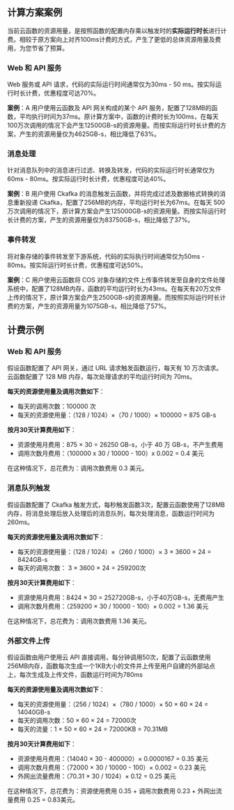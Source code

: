 ## 计算方案案例
当前云函数的资源用量，是按照函数的配置内存乘以触发时的**实际运行时长**进行计费。相较于原方案向上对齐100ms计费的方式，产生了更低的总体资源用量及费用，为您节省了预算。



### Web 和 API 服务
Web 服务或 API 请求，代码的实际运行时间通常仅为30ms - 50 ms。按实际运行时长计费，优惠程度可达70%。

**案例**：A 用户使用云函数及 API 网关构成的某个 API 服务，配置了128MB的函数，平均执行时间为37ms。原计算方案中，函数的计费时长为100ms，在每天100万次调用的情况下会产生12500GB-s的资源用量。而按实际运行时长计费的方案，产生的资源用量仅为4625GB-s，相比降低了63%。

### 消息处理

针对消息队列中的消息进行过滤、转换及转发，代码的实际运行时长通常仅为60ms - 80ms。按实际运行时长计费，优惠程度可达40%。

**案例**：B 用户使用 Ckafka 的消息触发云函数，并将完成过滤及数据格式转换的消息重新投递 Ckafka，配置了256MB的内存，平均运行时长为67ms。在每天 500 万次调用的情况下，原计算方案会产生125000GB-s的资源用量。而按实际运行时长计费的方案，产生的资源用量仅为83750GB-s，相比降低了37%。


### 事件转发

将对象存储的事件转发至下游系统，代码的实际执行时间通常仅为50ms - 80ms。按实际运行时长计费，优惠程度可达50%。

**案例**：C 用户使用云函数将 COS 对象存储的文件上传事件转发至自身的文件处理系统中，配置了128MB内存，函数的平均运行时长为43ms。在每天有20万文件上传的情况下，原计算方案会产生2500GB-s的资源用量。而按照实际运行时长计费的方案，产生的资源用量为1075GB-s，相比降低了57%。



## 计费示例
### Web 和 API 服务
假设函数配置了 API 网关，通过 URL 请求触发函数运行，每天有 10 万次请求。云函数配置了 128 MB 内存，每次处理请求的平均运行时间为 70ms。

**每天的资源使用量及调用次数如下**：
- 每天的调用次数：100000 次
- 每天的资源使用量：（128 / 1024）×（70 / 1000）× 100000 = 875 GB-s


**按月30天计算费用如下**：
- 资源使用月费用：875 × 30 = 26250 GB-s，小于 40 万 GB-s，不产生费用
- 调用次数月费用：（100000 x 30 / 10000 - 100）x 0.002 = 0.4 美元

在这种情况下，总花费为：调用次数费用 0.3 美元。

### 消息队列触发

假设函数配置了 Ckafka 触发方式，每秒触发函数3次，配置云函数使用了128MB内存，将消息处理后放入处理后的消息队列，每次处理消息，函数运行时间为260ms。

**每天的资源使用量及调用次数如下**：
- 每天的资源使用量：（128 / 1024）×（260 / 1000）× 3 × 3600 × 24 = 8424GB-s
- 每天的调用次数： 3 × 3600 × 24 = 259200次

**按月30天计算费用如下**：
- 资源使用月费用：8424 × 30 = 252720GB-s，小于40万GB-s，无费用产生
- 调用次数月费用：（259200 × 30 / 10000 - 100）× 0.002 = 1.36 美元

在这种情况下，总花费为：调用次数费用 1.36 美元。


### 外部文件上传

假设函数由用户使用云 API 直接调用，每分钟调用50次，配置了云函数使用256MB内存，函数每次生成一个1KB大小的文件并上传至用户自建的外部站点上，每次生成及上传文件，函数运行时间为780ms

**每天的资源使用量及调用次数如下**：
- 每天的资源使用量：（256 / 1024）×（780 / 1000）× 50 × 60 × 24 = 14040GB-s
- 每天的调用次数：50 × 60 × 24 = 72000次
- 每天的流量：1 × 50 × 60 × 24 = 72000KB = 70.31MB

**按月30天计算费用如下**：
- 资源使用月费用：（14040 × 30 - 400000）× 0.0000167  = 0.35 美元
- 调用次数月费用：（72000 × 30 / 10000 - 100）× 0.002 = 0.23 美元
- 外网出流量费用：（70.31 × 30 / 1024）× 0.12  = 0.25 美元

在这种情况下，总花费为：资源使用费用 0.35 + 调用次数费用 0.23 + 外网出流量费用 0.25 =  0.83美元。